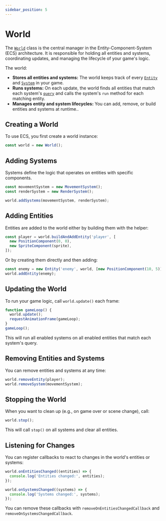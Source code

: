 ```yaml
---
sidebar_position: 5
---
```


# World

The [`World`](../../api/classes/World) class is the central manager in the Entity-Component-System (ECS) architecture. It is responsible for holding all entities and systems, coordinating updates, and managing the lifecycle of your game's logic.

The world:

- **Stores all entities and systems:** The world keeps track of every [`Entity`](../ecs/entity.md) and [`System`](../ecs/system.md) in your game.
- **Runs systems:** On each update, the world finds all entities that match each system's [`query`](../ecs/query.md) and calls the system's `run` method for each matching entity.
- **Manages entity and system lifecycles:** You can add, remove, or build entities and systems at runtime..

## Creating a World

To use ECS, you first create a world instance:

```ts
const world = new World();
```

## Adding Systems

Systems define the logic that operates on entities with specific components.

```ts
const movementSystem = new MovementSystem();
const renderSystem = new RenderSystem();

world.addSystems(movementSystem, renderSystem);
```

## Adding Entities

Entities are added to the world either by building them with the helper:

```ts
const player = world.buildAndAddEntity('player', [
  new PositionComponent(0, 0),
  new SpriteComponent(sprite),
]);
```

Or by creating them directly and then adding:

```ts
const enemy = new Entity('enemy', world, [new PositionComponent(10, 5)]);
world.addEntity(enemy);
```

## Updating the World

To run your game logic, call `world.update()` each frame:

```ts
function gameLoop() {
  world.update();
  requestAnimationFrame(gameLoop);
}
gameLoop();
```

This will run all enabled systems on all enabled entities that match each system's query.

## Removing Entities and Systems

You can remove entities and systems at any time:

```ts
world.removeEntity(player);
world.removeSystem(movementSystem);
```

## Stopping the World

When you want to clean up (e.g., on game over or scene change), call:

```ts
world.stop();
```

This will call `stop()` on all systems and clear all entities.

## Listening for Changes

You can register callbacks to react to changes in the world's entities or systems:

```ts
world.onEntitiesChanged((entities) => {
  console.log('Entities changed:', entities);
});

world.onSystemsChanged((systems) => {
  console.log('Systems changed:', systems);
});
```

You can remove these callbacks with `removeOnEntitiesChangedCallback` and `removeOnSystemsChangedCallback`.